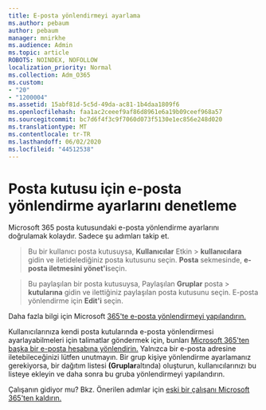 ```yaml
---
title: E-posta yönlendirmeyi ayarlama
ms.author: pebaum
author: pebaum
manager: mnirkhe
ms.audience: Admin
ms.topic: article
ROBOTS: NOINDEX, NOFOLLOW
localization_priority: Normal
ms.collection: Adm_O365
ms.custom:
- "20"
- "1200004"
ms.assetid: 15abf81d-5c5d-49da-ac81-1b4daa1809f6
ms.openlocfilehash: faa1ac2ceeef9af86d8961e6a19b09ceef968a57
ms.sourcegitcommit: bc7d6f4f3c9f7060d073f5130e1ec856e248d020
ms.translationtype: MT
ms.contentlocale: tr-TR
ms.lasthandoff: 06/02/2020
ms.locfileid: "44512538"
---
```

# <a name="check-the-email-forwarding-settings-for-a-mailbox"></a>Posta kutusu için e-posta yönlendirme ayarlarını denetleme

Microsoft 365 posta kutusundaki e-posta yönlendirme ayarlarını doğrulamak kolaydır. Sadece şu adımları takip et.
  
> Bu bir kullanıcı posta kutusuysa, **Kullanıcılar** Etkin \> **kullanıcılara** gidin ve iletidelediğiniz posta kutusunu seçin. **Posta** sekmesinde, **e-posta iletmesini yönet'i**seçin.

> Bu paylaşılan bir posta kutusuysa, Paylaşılan **Gruplar** posta \> **kutularına** gidin ve ilettiğiniz paylaşılan posta kutusunu seçin. E-posta yönlendirme için **Edit'i** seçin.

Daha fazla bilgi için Microsoft [365'te e-posta yönlendirmeyi yapılandırın.](https://docs.microsoft.com/microsoft-365/admin/email/configure-email-forwarding)
  
Kullanıcılarınıza kendi posta kutularında e-posta yönlendirmesi ayarlayabilmeleri için talimatlar göndermek için, bunları [Microsoft 365'ten başka bir e-posta hesabına yönlendirin.](https://support.office.com/article/Forward-email-from-Office-365-to-another-email-account-1ed4ee1e-74f8-4f53-a174-86b748ff6a0e) Yalnızca bir e-posta adresine iletebileceğinizi lütfen unutmayın. Bir grup kişiye yönlendirme ayarlamanız gerekiyorsa, bir dağıtım listesi **(Gruplar**altında) oluşturun, kullanıcılarınızı bu listeye ekleyin ve daha sonra bu gruba yönlendirmeyi yapılandırın.
  
Çalışanın gidiyor mu? Bkz. Önerilen adımlar için [eski bir çalışanı Microsoft 365'ten kaldırın.](https://docs.microsoft.com/microsoft-365/admin/add-users/remove-former-employee)